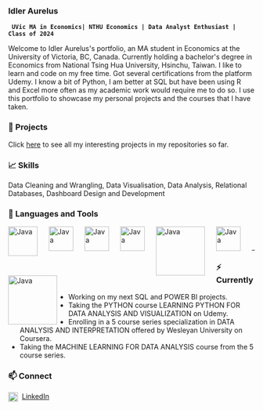 ### Idler Aurelus 
**` UVic MA in Economics| NTHU Economics | Data Analyst Enthusiast | Class of 2024`**

Welcome to Idler Aurelus's portfolio, an MA student in Economics at the University of Victoria, BC, Canada. Currently holding a bachelor's degree in Economics from National Tsing Hua University, Hsinchu, Taiwan. I like to learn and code on my free time. Got several certifications from the platform Udemy. I know a bit of Python, I am better at SQL but have been using R and Excel more often as my academic work would require me to do so.  I use this portfolio to showcase my personal projects and the courses that I have taken.  
### 📂 Projects
Click [here](https://github.com/Idler-ai?tab=repositories) to see all my interesting projects in my repositories so far.

### 📈 Skills
Data Cleaning and Wrangling, Data Visualisation, Data Analysis, Relational Databases, Dashboard Design and Development


### 🧰 Languages and Tools
  <img align="left" alt="Java" width="60px" style="padding-right:20px;" src="https://cdn.jsdelivr.net/gh/devicons/devicon/icons/mysql/mysql-original-wordmark.svg" />
  <img align="left" alt="Java" width="50px" style="padding-right:20px;" src="https://upload.wikimedia.org/wikipedia/commons/3/34/Microsoft_Office_Excel_%282019%E2%80%93present%29.svg" / >
  <img align="left" alt="Java" width="50px" style="padding-right:20px;" src="https://cdn.jsdelivr.net/gh/devicons/devicon/icons/python/python-original-wordmark.svg" />
  <img align="left" alt="Java" width="50px" style="padding-right:20px;" src="https://www.r-project.org/logo/Rlogo.svg" />
  <img align="left" alt="Java" width="100px" style="padding-right:20px;" src= "https://seekvectorlogo.com/wp-content/uploads/2022/02/power-bi-vector-logo-2022.png" />
  <img align="left" alt="Java" width="50px" style="padding-right:20px;" src="https://cdn.worldvectorlogo.com/logos/tableau-software.svg" / >
  <img align="left" alt="Java" width="100px" style="padding-right:20px;" src="https://www.vectorlogo.zone/logos/google_bigquery/google_bigquery-ar21.svg" / >

<br />
<br />

---

### ⚡ Currently
* Working on my next SQL and POWER BI projects.
* Taking the PYTHON course LEARNING PYTHON FOR DATA ANALYSIS AND VISUALIZATION on Udemy.
* Enrolling in a 5 course series specialization in DATA ANALYSIS AND INTERPRETATION offered by Wesleyan University on Coursera.
* Taking the MACHINE LEARNING FOR DATA ANALYSIS course from the 5 course series.

### 📫 Connect
<img align="left" alt="Java" width="20px" style="padding-right:5px;" src="https://cdn.jsdelivr.net/gh/devicons/devicon/icons/linkedin/linkedin-original.svg" />[LinkedIn](https://www.linkedin.com/in/idler-aur%C3%A9lus-014435138/)


                    

          

<!--
**Idler-ai/Idler-ai** is a ✨ _special_ ✨ repository because its `README.md` (this file) appears on your GitHub profile.

Here are some ideas to get you started:

- 🔭 I’m currently working on ...
- 🌱 I’m currently learning ...
- 👯 I’m looking to collaborate on ...
- 🤔 I’m looking for help with ...
- 💬 Ask me about ...
- 📫 How to reach me: ...
- 😄 Pronouns: ...
- ⚡ Fun fact: ...
-->

